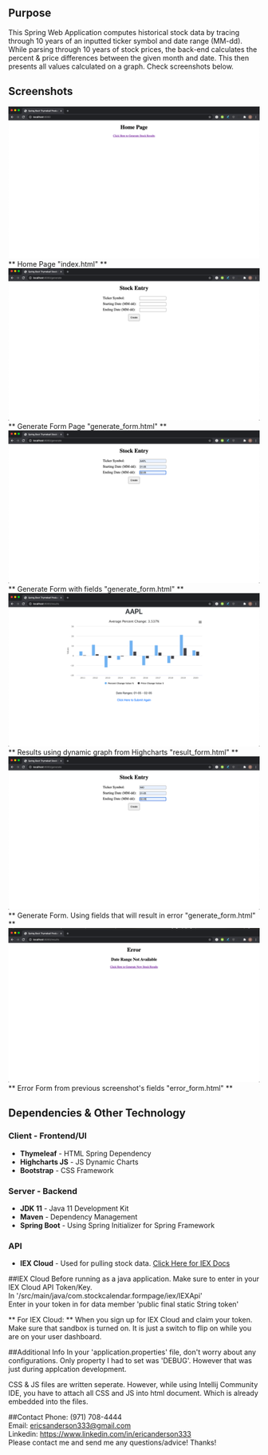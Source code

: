 ## Purpose
This Spring Web Application computes historical stock data
by tracing through 10 years of an inputted ticker symbol and 
date range (MM-dd). While parsing through 10 years of stock
prices, the back-end calculates the percent & price differences 
between the given month and date. This then presents all values 
calculated on a graph. Check screenshots below.

## Screenshots
![Home Page](/documents/screenshots/home-page.png) <br />
** Home Page "index.html" ** <br />
![Generate Form](/documents/screenshots/generate-form.png) <br />
** Generate Form Page "generate_form.html" ** <br />
![Generate Form AAPL](/documents/screenshots/generate-form-aapl.png) <br />
** Generate Form with fields "generate_form.html" ** <br />
![Results Page AAPL](/documents/screenshots/results-page-aapl.png) <br />
** Results using dynamic graph from Highcharts "result_form.html" ** <br />
![Generate Form NIO](/documents/screenshots/generate-form-nio.png) <br />
** Generate Form. Using fields that will result in error "generate_form.html" ** <br />
![Error Page NIO](/documents/screenshots/error-page-nio.png) <br />
** Error Form from previous screenshot's fields "error_form.html" ** <br />

## Dependencies & Other Technology
### Client - Frontend/UI
* **Thymeleaf** - HTML Spring Dependency
* **Highcharts JS** - JS Dynamic Charts
* **Bootstrap** - CSS Framework
### Server - Backend
* **JDK 11** - Java 11 Development Kit
* **Maven** - Dependency Management
* **Spring Boot** - Using Spring Initializer for Spring Framework
### API
* **IEX Cloud** - Used for pulling stock data. [Click Here for IEX Docs](https://iexcloud.io/docs/api/)

##IEX Cloud
Before running as a java application. Make sure to enter in your
IEX Cloud API Token/Key. <br />
In '/src/main/java/com.stockcalendar.formpage/iex/IEXApi' <br />
Enter in your token in for data member 'public final static String token' <br />

** For IEX Cloud: ** When you sign up for IEX Cloud and claim your
token. Make sure that sandbox is turned on. It is just a switch to flip
on while you are on your user dashboard. <br />

##Additional Info
In your 'application.properties' file, don't worry about any configurations.
Only property I had to set was 'DEBUG'. However that was just during applcation
development. <br />

CSS & JS files are written seperate. However, while using Intellij Community IDE, 
you have to attach all CSS and JS into html document. Which is already embedded into 
the files. <br />

##Contact
Phone: (971) 708-4444<br />
Email: ericsanderson333@gmail.com<br />
Linkedin: https://www.linkedin.com/in/ericanderson333 <br />
Please contact me and send me any questions/advice! Thanks!





